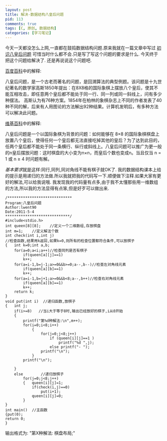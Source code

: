 ```yaml
--- 
layout: post
title: 解决-数据结构八皇后问题
pid: 113
comments: true
tags: [C, 原创, 数据结构]
categories: [学习笔记]
---
```

今天一天都没怎么上网,一直都在鼓捣数据结构问题.原来我就在一篇文章中写过 [初识八皇后问题](/2011/03/10-eight-queens-problem.html) 可惜当时什么都不会.只是写了写这个问题的要求是什么.
今天终于把这个问题给解决了.
还是再说说这个问题吧.

[百度百科](http://baike.baidu.com/view/698719.htm)中的解释: 
 
八皇后问题，是一个古老而著名的问题，是回溯算法的典型例题。该问题是十九世纪著名的数学家高斯1850年提出：在8X8格的国际象棋上摆放八个皇后，使其不能互相攻击，即任意两个皇后都不能处于同一行、同一列或同一斜线上，问有多少种摆法。 高斯认为有76种方案。1854年在柏林的象棋杂志上不同的作者发表了40种不同的解，后来有人用图论的方法解出92种结果。计算机发明后，有多种方法可以解决此问题。

[维基百科](http://zh.wikipedia.org/wiki/八皇后问题)中的解释:

八皇后问题是一个以国际象棋为背景的问题：如何能够在 8×8 的国际象棋棋盘上放置八个皇后，使得任何一个皇后都无法直接吃掉其他的皇后？为了达到此目的，任两个皇后都不能处于同一条横行、纵行或斜线上。八皇后问题可以推广为更一般的n皇后摆放问题：这时棋盘的大小变为n×n，而皇后个数也变成n。当且仅当 n = 1 或 n ≥ 4 时问题有解。

*基本要求*就是这样:同行,同列,同对角线不能有棋子就OK了.
我的数据结构课本上给的提示是用递归的方法做.所以我就把我的代码写一下.顺便做下注释.如果大家有更好的解法,可以给我说哦.
我发现我的代码量有点多,由于我不太懂那些用一维数组的方法,所以我的方法显得有点笨,但是好歹可以做出来.

	/*****************************
	Program:八皇后问题
	Author:lwent90
	Date:2011-5-4
	*****************************/
	#include<stdio.h>
	int queen[8][8];    //定义一个二维数组,存放棋盘
	int m=1;    //定义解法个数
	int check(int i,int j)
	//检查函数,结果用k返回,如果k=0,则所有的检查位置都符合条件,可以放棋子
	{   int k=0;int a,b;
	    for(a=0;a<i;a++)//检查同列是否有棋子
	        if(queen[a][j]==1)
	        k++;
	    for(a=i-1,b=j-1;a>=0&&b>=0;a--,b--)//检查左对角线元素
	        if(queen[a][b]==1)
	        k++;
	    for(a=i-1,b=j+1;a>=0&&b<8;a--,b++)//检查右对角线元素
	        if(queen[a][b]==1)
	        k++;
	    return k;
	}
	void put(int i)  //递归函数,放棋子
	{   int j;
	    if(i>=8)   //当i大于等于8时,输出已经放好的棋子,i从0开始
	    {
	        printf("第%d种解法:\n",m++);
	        for(i=0;i<8;i++)
	            {
	                for(j=0;j<8;j++)
	                    if (queen[i][j]==1 )
	                        printf("%d ",j);
	                    else printf("- ");
	                printf("\n");
	            }
	        printf("\n");

	    }
	    else        //递归放棋子
	        for(j=0;j<8;j++)
	        {   queen[i][j]=1;
	            if(check(i,j)==0) 
	                put(i+1);
	            queen[i][j]=0;
	        }
	}
	int main()  //主函数
	{put(0);
	return 0;
	}
输出格式为:
"第X种解法:
棋盘布局;"
